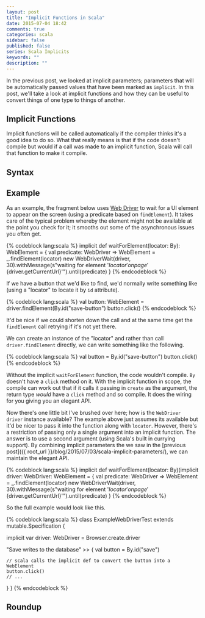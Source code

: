 ```yaml
---
layout: post
title: "Implicit Functions in Scala"
date: 2015-07-04 18:42
comments: true
categories: scala
sidebar: false
published: false
series: Scala Implicits
keywords: ""
description: ""
---
```


In the previous post, we looked at implicit parameters; parameters that will be automatically passed values that have been marked as `implicit`. In this post, we'll take a look at implicit functions and how they can be useful to convert things of one type to things of another.

<!-- more -->

## Implicit Functions

Implicit functions will be called automatically if the compiler thinks it's a good idea to do so. What that really means is that if the code doesn't compile but would if a call was made to an implicit function, Scala will call that function to make it compile.


## Syntax


## Example

As an example, the fragment below uses [Web Driver](http://www.seleniumhq.org/projects/webdriver/) to wait for a UI element to appear on the screen (using a predicate based on `findElement`). It takes care of the typical problem whereby the element might not be available at the point you check for it; it smooths out some of the asynchronous issues you often get.

{% codeblock lang:scala %}
implicit def waitForElement(locator: By): WebElement = {
  val predicate: WebDriver => WebElement = _.findElement(locator)
  new WebDriverWait(driver, 30).withMessage(s"waiting for element '$locator' on page '${driver.getCurrentUrl}'").until(predicate)
}
{% endcodeblock %}


If we have a button that we'd like to find, we'd normally write something like (using a "locator" to locate it by `id` attribute).

{% codeblock lang:scala %}
  val button: WebElement = driver.findElement(By.id("save-button")
  button.click()
{% endcodeblock %}

It'd be nice if we could shorten down the call and at the same time get the `findElement` call retrying if it's not yet there. 

We can create an instance of the "locator" and rather than call `driver.findElement` directly, we can write something like the following.

{% codeblock lang:scala %}
  val button = By.id("save-button")
  button.click()
{% endcodeblock %}  

Without the implicit `waitForElement` function, the code wouldn't compile. `By` doesn't have a `click` method on it. With the implicit function in scope, the compile can work out that if it calls it passing in `create` as the argument, the return type _would_ have a `click` method and so compile. It does the wiring for you giving you an elegant API.

Now there's one little bit I've brushed over here; how is the `WebDriver` `driver` instance available? The example above just assumes its available but it'd be nicer to pass it into the function along with `locator`. However, there's a restriction of passing only a single argument into an implicit function. The answer is to use a second argument (using Scala's built in currying support). By combining implicit parameters the we saw in the [previous post]({{ root_url }}/blog/2015/07/03/scala-implicit-parameters/), we can maintain the elegant API.
  
{% codeblock lang:scala %}
implicit def waitForElement(locator: By)(implicit driver: WebDriver: WebElement = {
  val predicate: WebDriver => WebElement = _.findElement(locator)
  new WebDriverWait(driver, 30).withMessage(s"waiting for element '$locator' on page '${driver.getCurrentUrl}'").until(predicate)
}
{% endcodeblock %}

So the full example would look like this.

{% codeblock lang:scala %}
class ExampleWebDriverTest extends mutable.Specification {

  implicit var driver: WebDriver = Browser.create.driver

  "Save writes to the database" >> {
    val button = By.id("save")
    
    // scala calls the implicit def to convert the button into a WebElement
    button.click()        
    // ...
  }
}
{% endcodeblock %}


## Roundup
